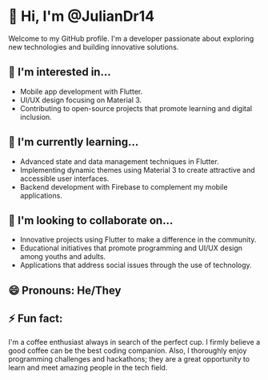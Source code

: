 # 👋 Hi, I'm @JulianDr14

Welcome to my GitHub profile. I'm a developer passionate about exploring new technologies and building innovative solutions.

## 👀 I'm interested in...

- Mobile app development with Flutter.
- UI/UX design focusing on Material 3.
- Contributing to open-source projects that promote learning and digital inclusion.

## 🌱 I'm currently learning...

- Advanced state and data management techniques in Flutter.
- Implementing dynamic themes using Material 3 to create attractive and accessible user interfaces.
- Backend development with Firebase to complement my mobile applications.

## 💞️ I'm looking to collaborate on...

- Innovative projects using Flutter to make a difference in the community.
- Educational initiatives that promote programming and UI/UX design among youths and adults.
- Applications that address social issues through the use of technology.

## 😄 Pronouns: He/They

## ⚡ Fun fact: 

I'm a coffee enthusiast always in search of the perfect cup. I firmly believe a good coffee can be the best coding companion. Also, I thoroughly enjoy programming challenges and hackathons; they are a great opportunity to learn and meet amazing people in the tech field.
